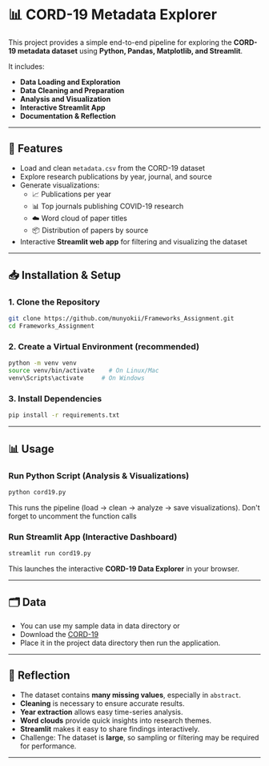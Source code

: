 # 📊 CORD-19 Metadata Explorer

This project provides a simple end-to-end pipeline for exploring the **CORD-19 metadata dataset** using **Python, Pandas, Matplotlib, and Streamlit**.  

It includes:
- **Data Loading and Exploration**  
- **Data Cleaning and Preparation**  
- **Analysis and Visualization**  
- **Interactive Streamlit App**  
- **Documentation & Reflection**

---

## 🚀 Features
- Load and clean `metadata.csv` from the CORD-19 dataset
- Explore research publications by year, journal, and source
- Generate visualizations:
  - 📈 Publications per year  
  - 📊 Top journals publishing COVID-19 research  
  - ☁️ Word cloud of paper titles  
  - 📦 Distribution of papers by source
- Interactive **Streamlit web app** for filtering and visualizing the dataset

---

## 📥 Installation & Setup

### 1. Clone the Repository
```bash
git clone https://github.com/munyokii/Frameworks_Assignment.git
cd Frameworks_Assignment
```

### 2. Create a Virtual Environment (recommended)
```bash
python -m venv venv
source venv/bin/activate    # On Linux/Mac
venv\Scripts\activate     # On Windows
```

### 3. Install Dependencies
```bash
pip install -r requirements.txt
```
---

## 📊 Usage

### Run Python Script (Analysis & Visualizations)
```bash
python cord19.py
```
This runs the pipeline (load → clean → analyze → save visualizations). Don't forget to uncomment the function calls

### Run Streamlit App (Interactive Dashboard)
```bash
streamlit run cord19.py
```
This launches the interactive **CORD-19 Data Explorer** in your browser.

---

## 🗂 Data
- You can use my sample data in data directory or 
- Download the [CORD-19](https://www.kaggle.com/allen-institute-for-ai/CORD-19-research-challenge)  
- Place it in the project data directory then run the application.

---

## 📝 Reflection

- The dataset contains **many missing values**, especially in `abstract`.  
- **Cleaning** is necessary to ensure accurate results.  
- **Year extraction** allows easy time-series analysis.  
- **Word clouds** provide quick insights into research themes.  
- **Streamlit** makes it easy to share findings interactively.  
- Challenge: The dataset is **large**, so sampling or filtering may be required for performance.

---
